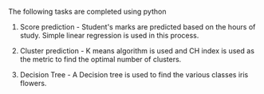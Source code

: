 The following tasks are completed using python

1) Score prediction - Student's marks are predicted based on the hours of study. Simple linear regression is used in this process.

2) Cluster prediction - K means algorithm is used and CH index is used as the metric to find the optimal number of clusters.

3) Decision Tree - A Decision tree is used to find the various classes iris flowers. 
